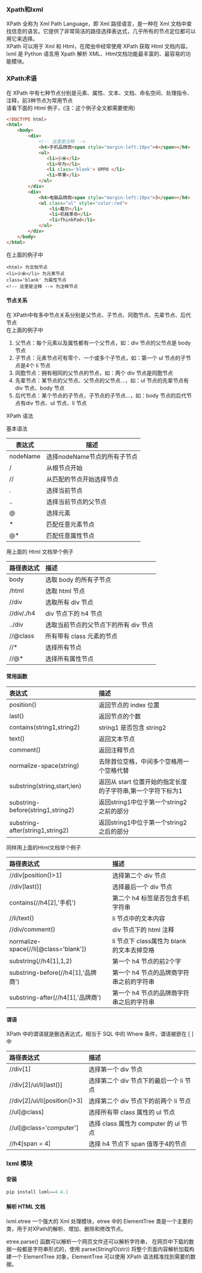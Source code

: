 ### Xpath和lxml
XPath 全称为 Xml Path Language，即 Xml 路径语言，是一种在 Xml 文档中查找信息的语言。它提供了非常简洁的路径选择表达式，几乎所有的节点定位都可以用它来选择。      
XPath 可以用于 Xml 和 Html，在爬虫中经常使用 XPath 获取 Html 文档内容。     
lxml 是 Python 语言用 Xpath 解析 XML、Html文档功能最丰富的、最容易的功能模块。


### XPath术语
在 XPath 中有七种节点分别是元素、属性、文本、文档、命名空间、处理指令、注释，前3种节点为常用节点    
请看下面的 Html 例子，(注：这个例子全文都需要使用)
```html
<!DOCTYPE html>
<html>
    <body>
        <div>
            <!-- 这里是注释 -->
            <h4>手机品牌商<span style="margin-left:10px">4</span></h4>
            <ul>
               <li>小米</li>
               <li>华为</li> 
               <li class='blank'> OPPO </li>
               <li>苹果</li>
            </ul>
        </div>
        <div>
            <h4>电脑品牌商<span style="margin-left:10px">3</span></h4>
            <ul class="ul" style="color:red">
                <li>戴尔</li> 
                <li>机械革命</li> 
                <li>ThinkPad</li>
            </ul>
        </div>
    </body>
</html>
```
在上面的例子中
```
<html> 为文档节点
<li>小米</li> 为元素节点
class='blank' 为属性节点
<!-- 这里是注释 --> 为注释节点
```

#### 节点关系
在 XPath中有多中节点关系分别是父节点、子节点、同胞节点、先辈节点、后代节点      
在上面的例子中
1. 父节点：每个元素以及属性都有一个父节点，如：div 节点的父节点是 body 节点
2. 子节点：元素节点可有零个、一个或多个子节点，如：第一个 ul 节点的子节点是4个 li 节点
3. 同胞节点：拥有相同的父节点的节点，如：两个 div 节点是同胞节点
4. 先辈节点：某节点的父节点、父节点的父节点...，如：ul 节点的先辈节点有 div 节点、body 节点
5. 后代节点：某个节点的子节点，子节点的子节点...，如：body 节点的后代节点有div 节点、ul 节点、li 节点

XPath 语法

基本语法

|表达式  |	描述  |
| ----- | ------ |
| nodeName |	选择nodeName节点的所有子节点 |
| /	    |   从根节点开始 | 
|//	    | 从匹配的节点开始选择节点 | 
|.	    | 选择当前节点 | 
|..	    | 选择当前节点的父节点 | 
|@	    | 选择元素 | 
|*	    | 匹配任意元素节点 | 
|@*	    | 匹配任意属性节点 | 

用上面的 Html 文档举个例子

| 路径表达式 | 描述                                  |
| :--------- | :------------------------------------ |
| body       | 选取 body 的所有子节点                |
| /html      | 选取 html 节点                        |
| //div      | 选取所有 div 节点                     |
| //div/./h4 | div 节点下的 h4 节点                  |
| ../div     | 选取当前节点的父节点下的所有 div 节点 |
| //@class   | 所有带有 class 元素的节点             |
| //*        | 选择所有节点                          |
| //@*       | 选择所有属性节点                      |


#### 常用函数
| 表达式                            | 描述                                                        |
| :-------------------------------- | :---------------------------------------------------------- |
| position()                        | 返回节点的 index 位置                                       |
| last()                            | 返回节点的个数                                              |
| contains(string1,string2)         | string1 是否包含 string2                                    |
| text()                            | 返回文本节点                                                |
| comment()                         | 返回注释节点                                                |
| normalize-space(string)           | 去除首位空格，中间多个空格用一个空格代替                    |
| substring(string,start,len)       | 返回从 start 位置开始的指定长度的子字符串,第一个字符下标为1 |
| substring-before(string1,string2) | 返回string1中位于第一个string2之前的部分                    |
| substring-after(string1,string2)  | 返回string1中位于第一个string2之后的部分                    |

同样用上面的Html文档举个例子

| 路径表达式                            | 描述                                       |
| :------------------------------------ | :----------------------------------------- |
| //div[position()>1]                   | 选择第二个 div 节点                        |
| //div[last()]                         | 选择最后一个 div 节点                      |
| contains(//h4[2],'手机')              | 第二个 h4 标签是否包含手机字符串           |
| //li/text()                           | li 节点中的文本内容                        |
| //div/comment()                       | div 节点下的 html 注释                     |
| normalize-space(//li[@class='blank']) | li 节点下 class属性为 blank 的文本去掉空格 |
| substring(//h4[1],1,2)                | 第一个 h4 节点的前2个字                    |
| substring-before(//h4[1],'品牌商')    | 第一个 h4 节点的品牌商字符串之前的字符串   |
| substring-after(//h4[1],'品牌商')     | 第一个 h4 节点的品牌商字符串之后的字符串   |

#### 谓语
XPath 中的谓语就是删选表达式，相当于 SQL 中的 Where 条件，谓语被嵌在 [ ] 中

| 路径表达式                   | 描述                                    |
| :--------------------------- | :-------------------------------------- |
| //div[1]                     | 选择第一个 div 节点                     |
| //div[2]/ul/li[last()]       | 选择第二个 div 节点下的最后一个 li 节点 |
| //div[2]/ul/li[position()>3] | 选择第二个 div 节点下的前两个 li 节点   |
| //ul[@class]                 | 选择所有带 class 属性的 ul 节点         |
| //ul[@class='computer']      | 选择 class 属性为 computer 的 ul 节点   |
| //h4[span = 4]               | 选择 h4 节点下 span 值等于4的节点       |


### lxml 模块

#### 安装 
```python
pip install lxml==4.4.1
```

#### 解析 HTML 文档

lxml.etree 一个强大的 Xml 处理模块，etree 中的 ElementTree 类是一个主要的类，用于对XPath的解析、增加、删除和修改节点。

etree.parse() 函数可以解析一个网页文件还可以解析字符串， 在网页中下载的数据一般都是字符串形式的，使用 parse(StringIO(str)) 将整个页面内容解析加载构建一个 ElementTree 对象，ElementTree 可以使用 XPath 语法精准找到需要的数据。

